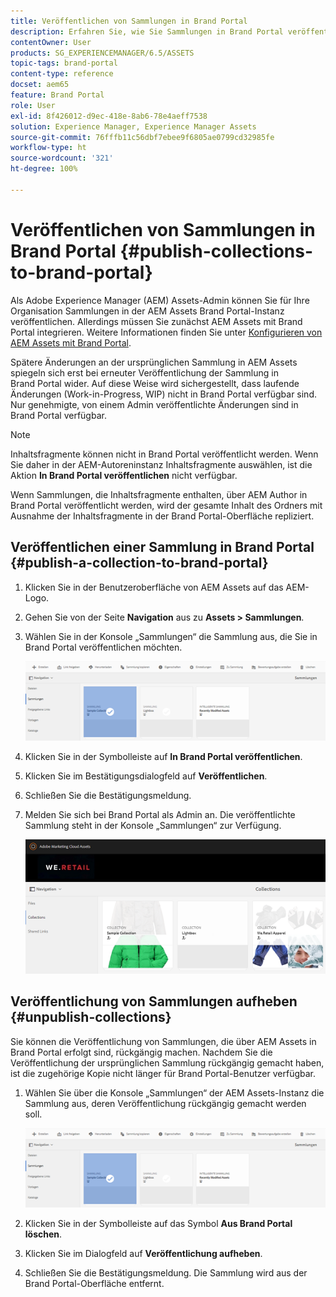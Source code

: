 ```yaml
---
title: Veröffentlichen von Sammlungen in Brand Portal
description: Erfahren Sie, wie Sie Sammlungen in Brand Portal veröffentlichen und Veröffentlichungen rückgängig machen können.
contentOwner: User
products: SG_EXPERIENCEMANAGER/6.5/ASSETS
topic-tags: brand-portal
content-type: reference
docset: aem65
feature: Brand Portal
role: User
exl-id: 8f426012-d9ec-418e-8ab6-78e4aeff7538
solution: Experience Manager, Experience Manager Assets
source-git-commit: 76fffb11c56dbf7ebee9f6805ae0799cd32985fe
workflow-type: ht
source-wordcount: '321'
ht-degree: 100%

---
```


# Veröffentlichen von Sammlungen in Brand Portal {#publish-collections-to-brand-portal}

Als Adobe Experience Manager (AEM) Assets-Admin können Sie für Ihre Organisation Sammlungen in der AEM Assets Brand Portal-Instanz veröffentlichen. Allerdings müssen Sie zunächst AEM Assets mit Brand Portal integrieren. Weitere Informationen finden Sie unter [Konfigurieren von AEM Assets mit Brand Portal](/help/assets/configure-aem-assets-with-brand-portal.md).

Spätere Änderungen an der ursprünglichen Sammlung in AEM Assets spiegeln sich erst bei erneuter Veröffentlichung der Sammlung in Brand Portal wider. Auf diese Weise wird sichergestellt, dass laufende Änderungen (Work-in-Progress, WIP) nicht in Brand Portal verfügbar sind. Nur genehmigte, von einem Admin veröffentlichte Änderungen sind in Brand Portal verfügbar.

>[!NOTE]
>
>Inhaltsfragmente können nicht in Brand Portal veröffentlicht werden. Wenn Sie daher in der AEM-Autoreninstanz Inhaltsfragmente auswählen, ist die Aktion **In Brand Portal veröffentlichen** nicht verfügbar.
>
>Wenn Sammlungen, die Inhaltsfragmente enthalten, über AEM Author in Brand Portal veröffentlicht werden, wird der gesamte Inhalt des Ordners mit Ausnahme der Inhaltsfragmente in der Brand Portal-Oberfläche repliziert.

## Veröffentlichen einer Sammlung in Brand Portal {#publish-a-collection-to-brand-portal}

1. Klicken Sie in der Benutzeroberfläche von AEM Assets auf das AEM-Logo.
1. Gehen Sie von der Seite **Navigation** aus zu **Assets > Sammlungen**.
1. Wählen Sie in der Konsole „Sammlungen“ die Sammlung aus, die Sie in Brand Portal veröffentlichen möchten.

   ![Sammlung auswählen](assets/select_collection.png)

1. Klicken Sie in der Symbolleiste auf **In Brand Portal veröffentlichen**.
1. Klicken Sie im Bestätigungsdialogfeld auf **Veröffentlichen**.
1. Schließen Sie die Bestätigungsmeldung.
1. Melden Sie sich bei Brand Portal als Admin an. Die veröffentlichte Sammlung steht in der Konsole „Sammlungen“ zur Verfügung.

   ![Veröffentlichte Sammlung](assets/published_collection.png)

## Veröffentlichung von Sammlungen aufheben {#unpublish-collections}

Sie können die Veröffentlichung von Sammlungen, die über AEM Assets in Brand Portal erfolgt sind, rückgängig machen. Nachdem Sie die Veröffentlichung der ursprünglichen Sammlung rückgängig gemacht haben, ist die zugehörige Kopie nicht länger für Brand Portal-Benutzer verfügbar.

1. Wählen Sie über die Konsole „Sammlungen“ der AEM Assets-Instanz die Sammlung aus, deren Veröffentlichung rückgängig gemacht werden soll.

   ![select_collection-1](assets/select_collection-1.png)

1. Klicken Sie in der Symbolleiste auf das Symbol **Aus Brand Portal löschen**.
1. Klicken Sie im Dialogfeld auf **Veröffentlichung aufheben**.
1. Schließen Sie die Bestätigungsmeldung. Die Sammlung wird aus der Brand Portal-Oberfläche entfernt.
